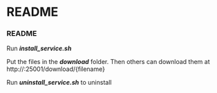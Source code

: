 # README #



### README ###

Run ***install_service.sh***

Put the files in the ***download*** folder. Then others can download them at http://:25001/download/{filename}

Run ***uninstall_service.sh*** to uninstall


